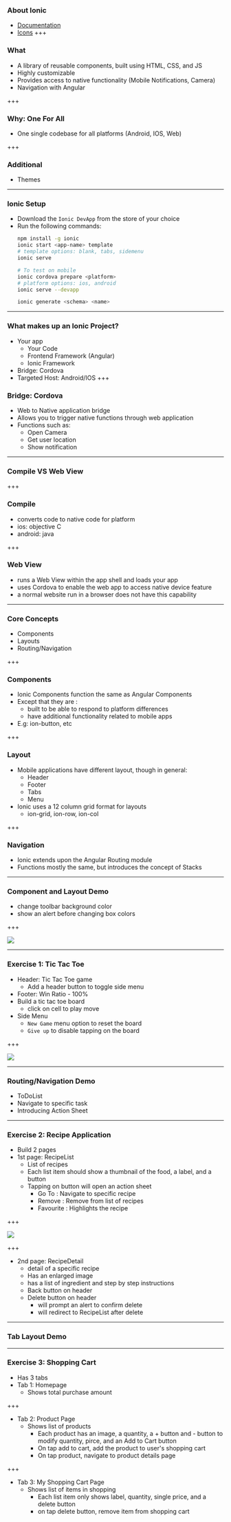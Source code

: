 ### About Ionic
- [Documentation](https://ionicframework.com/docs/components)
- [Icons](https://ionicons.com/)
+++

### What
- A library of reusable components, built using HTML, CSS, and JS
- Highly customizable
- Provides access to native functionality (Mobile Notifications, Camera)
- Navigation with Angular

+++

### Why: One For All
- One single codebase for all platforms (Android, IOS, Web)

+++

### Additional
- Themes

---

### Ionic Setup
- Download the `Ionic DevApp` from the store of your choice
- Run the following commands:
    ```bash
    npm install -g ionic
    ionic start <app-name> template
    # template options: blank, tabs, sidemenu
    ionic serve

    # To test on mobile
    ionic cordova prepare <platform>
    # platform options: ios, android
    ionic serve --devapp

    ionic generate <schema> <name>
    ```
---

### What makes up an Ionic Project?
- Your app
  - Your Code
  - Frontend Framework (Angular)
  - Ionic Framework
- Bridge: Cordova
- Targeted Host: Android/IOS
+++

### Bridge: Cordova
- Web to Native application bridge
- Allows you to trigger native functions through web application
- Functions such as:
  - Open Camera
  - Get user location
  - Show notification

---

### Compile VS Web View

+++

### Compile
- converts code to native code for platform
- ios: objective C
- android: java

+++

### Web View
- runs a Web View within the app shell and loads your app
- uses Cordova to enable the web app to access native device feature
- a normal website run in a browser does not have this capability

---

### Core Concepts
- Components
- Layouts
- Routing/Navigation

+++

### Components
- Ionic Components function the same as Angular Components
- Except that they are :
  - built to be able to respond to platform differences
  - have additional functionality related to mobile apps
- E.g: ion-button, etc

+++

### Layout
- Mobile applications have different layout, though in general:
  - Header
  - Footer
  - Tabs
  - Menu
- Ionic uses a 12 column grid format for layouts
  - ion-grid, ion-row, ion-col

+++

### Navigation
- Ionic extends upon the Angular Routing module
- Functions mostly the same, but introduces the concept of Stacks

---

### Component and Layout Demo
- change toolbar background color
- show an alert before changing box colors

+++

<img src="demo.png">

---

### Exercise 1: Tic Tac Toe
- Header: Tic Tac Toe game
  - Add a header button to toggle side menu
- Footer: Win Ratio - 100%
- Build a tic tac toe board
  - click on cell to play move
- Side Menu
  - `New Game` menu option to reset the board
  - `Give up` to disable tapping on the board

+++

<img src="tictactoe.png">

---

### Routing/Navigation Demo
- ToDoList
- Navigate to specific task
- Introducing Action Sheet

---

### Exercise 2: Recipe Application
- Build 2 pages
- 1st page: RecipeList
  - List of recipes
  - Each list item should show a thumbnail of the food, a label, and a button
  - Tapping on button will open an action sheet
    - Go To : Navigate to specific recipe
    - Remove : Remove from list of recipes
    - Favourite : Highlights the recipe

+++

<img src="recipe.png">

+++

- 2nd page: RecipeDetail
  - detail of a specific recipe
  - Has an enlarged image
  - has a list of ingredient and step by step instructions
  - Back button on header
  - Delete button on header
    - will prompt an alert to confirm delete
    - will redirect to RecipeList after delete

---

### Tab Layout Demo

---

### Exercise 3: Shopping Cart
- Has 3 tabs
- Tab 1: Homepage
  - Shows total purchase amount

+++

- Tab 2: Product Page
  - Shows list of products
    - Each product has an image, a quantity, a + button and - button to modify quantity, pirce, and an Add to Cart button
    - On tap add to cart, add the product to user's shopping cart
    - On tap product, navigate to product details page

+++

- Tab 3: My Shopping Cart Page
  - Shows list of items in shopping
    - Each list item only shows label, quantity, single price, and a delete button
    - on tap delete button, remove item from shopping cart 
  


